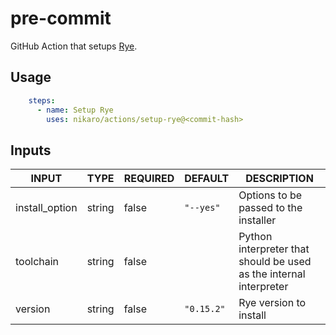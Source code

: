 # pre-commit

GitHub Action that setups [Rye](https://rye-up.com).

## Usage

```yaml
    steps:
      - name: Setup Rye
        uses: nikaro/actions/setup-rye@<commit-hash>
```

## Inputs

<!-- AUTO-DOC-INPUT:START - Do not remove or modify this section -->

|     INPUT      |  TYPE  | REQUIRED |  DEFAULT   |                               DESCRIPTION                               |
|----------------|--------|----------|------------|-------------------------------------------------------------------------|
| install_option | string |  false   | `"--yes"`  |               Options to be passed to the <br>installer                 |
|   toolchain    | string |  false   |            | Python interpreter that should be used <br>as the internal interpreter  |
|    version     | string |  false   | `"0.15.2"` |                         Rye version to install                          |

<!-- AUTO-DOC-INPUT:END -->
